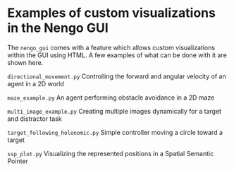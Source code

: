 # Examples of custom visualizations in the Nengo GUI

The `nengo_gui` comes with a feature which allows custom visualizations within the GUI using HTML.
A few examples of what can be done with it are shown here.


`directional_movement.py`
Controlling the forward and angular velocity of an agent in a 2D world

`maze_example.py`
An agent performing obstacle avoidance in a 2D maze

`multi_image_example.py`
Creating multiple images dynamically for a target and distractor task

`target_following_holonomic.py`
Simple controller moving a circle toward a target

`ssp_plot.py`
Visualizing the represented positions in a Spatial Semantic Pointer
